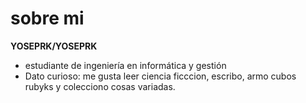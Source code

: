 # sobre mi


**YOSEPRK/YOSEPRK** 

- estudiante de ingeniería en informática y gestión 
- Dato curioso: me gusta leer ciencia ficccion, escribo, armo cubos rubyks y colecciono cosas variadas.
